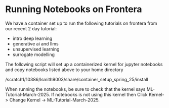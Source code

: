 # Running Notebooks on Frontera

We have a container set up to run the following tutorials on frontera from our recent 2 day tutorial: 

- intro deep learning 
- generative ai and llms
- unsupervised learning 
- surrogate modelling 

The following script will set up a containerized kernel for jupyter notebooks and copy notebooks listed above to your home directory 

/scratch1/10386/lsmith9003/share/container_setup_spring_25/install 

When running the notebooks, be sure to check that the kernel says ML-Tutorial-March-2025.  If notebooks is not using this kernel then Click Kernel-> Change Kernel -> ML-Tutorial-March-2025.
